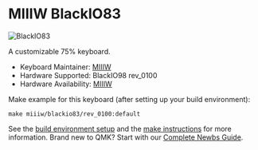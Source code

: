 # MIIIW BlackIO83

![BlackIO83](https://cdn.shopifycdn.net/s/files/1/0078/2863/5712/products/c34621677ffc53ea6d1c68ab82100749_1024x1024@2x.jpg?v=1612186093)

A customizable 75% keyboard.

* Keyboard Maintainer: [MIIIW](https://github.com/miiiw)
* Hardware Supported: BlackIO98 rev_0100
* Hardware Availability: [MIIIW](https://www.miiiw.com/)

Make example for this keyboard (after setting up your build environment):

    make miiiw/blackio83/rev_0100:default

See the [build environment setup](https://docs.qmk.fm/#/getting_started_build_tools) and the [make instructions](https://docs.qmk.fm/#/getting_started_make_guide) for more information. Brand new to QMK? Start with our [Complete Newbs Guide](https://docs.qmk.fm/#/newbs).
